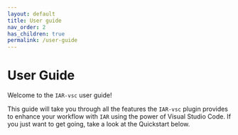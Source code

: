 ```yaml
---
layout: default
title: User guide
nav_order: 2
has_children: true
permalink: /user-guide
---
```


# User Guide
Welcome to the `IAR-vsc` user guide!

This guide will take you through all the features the `IAR-vsc` plugin provides to enhance your workflow with `IAR` using the power of Visual Studio Code. 
If you just want to get going, take a look at the Quickstart below. 

  